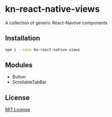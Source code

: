 # kn-react-native-views

A collection of generic React-Navtive components

## Installation

```bash
npm i --save kn-react-native-views
```

## Modules

* Button
* ScrollableTabBar

## License

[MIT License](http://en.wikipedia.org/wiki/MIT_License)